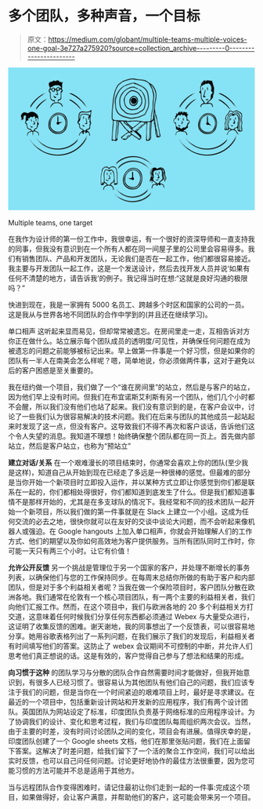 # 多个团队，多种声音，一个目标

> 原文：<https://medium.com/globant/multiple-teams-multiple-voices-one-goal-3e727a275920?source=collection_archive---------0----------------------->

![](img/05efaa49f7992a29aa86ce5abae860be.png)

Multiple teams, one target

在我作为设计师的第一份工作中，我很幸运，有一个很好的资深导师和一直支持我的同事，但我没有意识到在一个所有人都在同一间屋子里的公司里会容易得多。我们有销售团队、产品和开发团队，无论我们是否在一起工作，他们都很容易接近。我主要与开发团队一起工作，这是一个发送设计，然后去找开发人员并说‘如果有任何不清楚的地方，请告诉我’的例子。我记得当时在想:“这就是良好沟通的极限吗？”

快进到现在，我是一家拥有 5000 名员工、跨越多个时区和国家的公司的一员。这是我从与世界各地不同团队的合作中学到的(并且还在继续学习)。

单口相声
这听起来显而易见，但却常常被遗忘。在房间里走一走，互相告诉对方你正在做什么。站立展示每个团队成员的透明度/可见性，并确保任何问题在成为被遗忘的问题之前能够被标记出来。早上做第一件事是一个好习惯，但是如果你的团队有一半人在南美会怎么样呢？嗯，简单地说，你必须做两件事，这对于避免以后的客户困惑是至关重要的。

我在纽约做一个项目，我们做了一个“谁在房间里”的站立，然后是与客户的站立，因为他们早上没有时间。但我们在布宜诺斯艾利斯有另一个团队，他们几个小时都不会醒，所以我们没有他们也站了起来。我们没有意识到的是，在客户会议中，讨论了一些我们认为很容易解决的技术问题。我们在后来与团队的其他成员一起站起来时发现了这一点，但没有客户。这导致我们不得不再次和客户谈话，告诉他们这个令人失望的消息。我知道不理想！始终确保整个团队都在同一页上。首先做内部站立，然后是客户站立，也称为“预站立”

**建立对话/关系** 在一个艰难漫长的项目结束时，你通常会喜欢上你的团队(至少我是这样)，知道自己从开始到现在已经走了多远是一种很棒的感觉。但最难的部分是当你开始一个新项目时立即投入运作，并以某种方式立即让你感觉到你们都是联系在一起的，你们都相处得很好，你们都知道到底发生了什么。但是我们都知道事情不是那样开始的，尤其是在多支球队的情况下。我经常和不同的技术团队一起开始一个新项目，所以我们做的第一件事就是在 Slack 上建立一个小组。这成为任何交流的必去之地，很快你就可以在友好的交谈中谈论大问题，而不会听起来像机器人或强迫。在 Google hangouts 上加入单口相声，你就会开始理解人们的工作方式、他们的期望以及你如何高效地为客户提供服务。当所有团队同时工作时，你可能一天只有两三个小时。让它有价值！

**允许公开反馈** 另一个挑战是管理位于另一个国家的客户，并处理不断增长的事务列表，以确保他们与您的工作保持同步。在每周末总结你所做的有助于客户和内部团队，但是对于多个利益相关者呢？当我在做一个保险项目时，客户团队分散在欧洲各地。我们通常在伦敦有一个核心项目团队，有一两个主要的利益相关者，我们向他们汇报工作。然而，在这个项目中，我们与欧洲各地的 20 多个利益相关方打交道，这意味着任何时候我们分享任何东西都必须通过 Webex 与大量受众进行，这证明了收集反馈的困难。谢天谢地，我的同事想出了一个反馈表，可以很容易地分享。她用谷歌表格列出了一系列问题，在我们展示了我们的发现后，利益相关者有时间填写他们的答案。这防止了 webex 会议期间不可控制的中断，并允许人们思考他们真正想说的话。这是有效的，客户觉得自己参与了想法和结果的形成。

**向习惯于这种** 的团队学习与分散的团队合作自然需要时间才能做好，但我开始意识到，有很多人已经习惯了。很容易认为其他团队有他们自己的问题，我们应该专注于我们的问题，但是当你在一个时间紧迫的艰难项目上时，最好是寻求建议。在最近的一个项目中，包括重新设计网站和开发新的应用程序，我们有两个设计团队。英国团队为网站设定了标准，印度团队负责基于网络标准的应用程序设计。为了协调我们的设计、变化和思考过程，我们与印度团队每周组织两次会议。当然，由于主要的时差，没有时间讨论团队之间的变化，项目会有进展。值得庆幸的是，印度团队创建了一个 Google sheets 文档，他们在那里张贴问题，我们在上面留下答案。这解决了时差问题，给我们留下了一个活的聚合工作空间，我们可以给出实时反馈，也可以自己问任何问题。讨论更好地协作的最佳方法很重要，因为您可能习惯的方法可能并不总是适用于其他方。

当与远程团队合作变得困难时，请记住最初让你们走到一起的一件事:完成这个项目，如果做得好，会让客户满意，并帮助他们的客户，这可能会带来另一个项目。